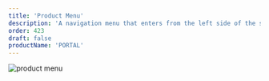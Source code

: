 ```yaml
---
title: 'Product Menu'
description: 'A navigation menu that enters from the left side of the screen and provides navigation to different parts of the product.'
order: 423
draft: false
productName: 'PORTAL'
---
```


![product menu](/images/lexicon/ProductMenu.jpg)
